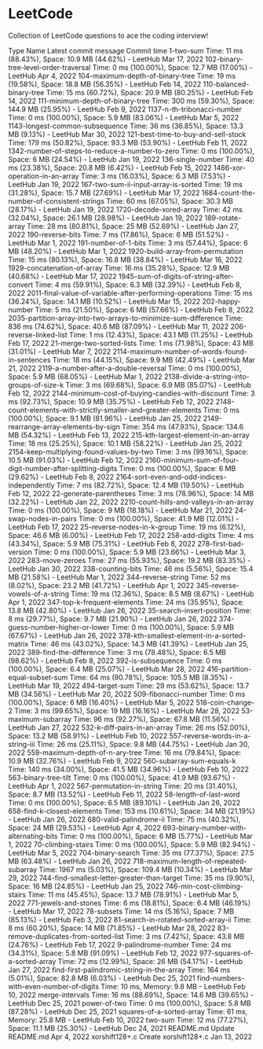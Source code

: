 # LeetCode
Collection of LeetCode questions to ace the coding interview!


 Type
 Name
 Latest commit message
 Commit time
 1-two-sum
 Time: 11 ms (88.43%), Space: 10.9 MB (44.62%) - LeetHub
 Mar 17, 2022
 102-binary-tree-level-order-traversal
 Time: 0 ms (100.00%), Space: 12.7 MB (17.00%) - LeetHub
 Apr 4, 2022
 104-maximum-depth-of-binary-tree
 Time: 19 ms (19.58%), Space: 18.8 MB (56.35%) - LeetHub
 Feb 14, 2022
 110-balanced-binary-tree
 Time: 15 ms (60.72%), Space: 20.9 MB (80.25%) - LeetHub
 Feb 14, 2022
 111-minimum-depth-of-binary-tree
 Time: 300 ms (59.30%), Space: 144.9 MB (25.95%) - LeetHub
 Feb 9, 2022
 1137-n-th-tribonacci-number
 Time: 0 ms (100.00%), Space: 5.9 MB (83.06%) - LeetHub
 Mar 5, 2022
 1143-longest-common-subsequence
 Time: 36 ms (36.85%), Space: 13.3 MB (9.13%) - LeetHub
 Mar 30, 2022
 121-best-time-to-buy-and-sell-stock
 Time: 179 ms (50.82%), Space: 93.3 MB (53.90%) - LeetHub
 Feb 11, 2022
 1342-number-of-steps-to-reduce-a-number-to-zero
 Time: 0 ms (100.00%), Space: 6 MB (24.54%) - LeetHub
 Jan 19, 2022
 136-single-number
 Time: 40 ms (23.38%), Space: 20.8 MB (6.42%) - LeetHub
 Feb 15, 2022
 1486-xor-operation-in-an-array
 Time: 3 ms (16.03%), Space: 6.3 MB (7.53%) - LeetHub
 Jan 19, 2022
 167-two-sum-ii-input-array-is-sorted
 Time: 19 ms (31.28%), Space: 15.7 MB (27.69%) - LeetHub
 Mar 17, 2022
 1684-count-the-number-of-consistent-strings
 Time: 60 ms (67.05%), Space: 30.3 MB (28.17%) - LeetHub
 Jan 19, 2022
 1720-decode-xored-array
 Time: 42 ms (32.04%), Space: 26.1 MB (28.98%) - LeetHub
 Jan 19, 2022
 189-rotate-array
 Time: 28 ms (80.81%), Space: 25 MB (52.69%) - LeetHub
 Jan 27, 2022
 190-reverse-bits
 Time: 7 ms (17.86%), Space: 6 MB (51.52%) - LeetHub
 Mar 1, 2022
 191-number-of-1-bits
 Time: 3 ms (57.44%), Space: 6 MB (48.20%) - LeetHub
 Mar 1, 2022
 1920-build-array-from-permutation
 Time: 15 ms (80.13%), Space: 16.8 MB (38.84%) - LeetHub
 Mar 16, 2022
 1929-concatenation-of-array
 Time: 16 ms (35.28%), Space: 12.9 MB (40.68%) - LeetHub
 Mar 17, 2022
 1945-sum-of-digits-of-string-after-convert
 Time: 4 ms (59.91%), Space: 6.3 MB (32.39%) - LeetHub
 Feb 8, 2022
 2011-final-value-of-variable-after-performing-operations
 Time: 15 ms (36.24%), Space: 14.1 MB (10.52%) - LeetHub
 Mar 15, 2022
 202-happy-number
 Time: 5 ms (21.50%), Space: 6 MB (57.66%) - LeetHub
 Feb 8, 2022
 2035-partition-array-into-two-arrays-to-minimize-sum-difference
 Time: 836 ms (74.62%), Space: 40.6 MB (87.09%) - LeetHub
 Mar 11, 2022
 206-reverse-linked-list
 Time: 1 ms (12.43%), Space: 43.1 MB (11.25%) - LeetHub
 Feb 17, 2022
 21-merge-two-sorted-lists
 Time: 1 ms (71.98%), Space: 43 MB (31.01%) - LeetHub
 Mar 7, 2022
 2114-maximum-number-of-words-found-in-sentences
 Time: 18 ms (44.15%), Space: 9.9 MB (42.49%) - LeetHub
 Mar 21, 2022
 2119-a-number-after-a-double-reversal
 Time: 0 ms (100.00%), Space: 5.9 MB (68.05%) - LeetHub
 Mar 1, 2022
 2138-divide-a-string-into-groups-of-size-k
 Time: 3 ms (69.68%), Space: 6.9 MB (85.07%) - LeetHub
 Feb 12, 2022
 2144-minimum-cost-of-buying-candies-with-discount
 Time: 3 ms (92.73%), Space: 10.9 MB (35.75%) - LeetHub
 Feb 12, 2022
 2148-count-elements-with-strictly-smaller-and-greater-elements
 Time: 0 ms (100.00%), Space: 9.1 MB (81.96%) - LeetHub
 Jan 25, 2022
 2149-rearrange-array-elements-by-sign
 Time: 354 ms (47.93%), Space: 134.6 MB (54.32%) - LeetHub
 Feb 13, 2022
 215-kth-largest-element-in-an-array
 Time: 18 ms (25.25%), Space: 10.1 MB (58.22%) - LeetHub
 Jan 25, 2022
 2154-keep-multiplying-found-values-by-two
 Time: 3 ms (99.16%), Space: 10.5 MB (91.03%) - LeetHub
 Feb 12, 2022
 2160-minimum-sum-of-four-digit-number-after-splitting-digits
 Time: 0 ms (100.00%), Space: 6 MB (29.62%) - LeetHub
 Feb 8, 2022
 2164-sort-even-and-odd-indices-independently
 Time: 7 ms (82.72%), Space: 12.4 MB (19.50%) - LeetHub
 Feb 12, 2022
 22-generate-parentheses
 Time: 3 ms (78.96%), Space: 14 MB (32.22%) - LeetHub
 Jan 22, 2022
 2210-count-hills-and-valleys-in-an-array
 Time: 0 ms (100.00%), Space: 9 MB (18.18%) - LeetHub
 Mar 21, 2022
 24-swap-nodes-in-pairs
 Time: 0 ms (100.00%), Space: 41.9 MB (12.01%) - LeetHub
 Feb 17, 2022
 25-reverse-nodes-in-k-group
 Time: 19 ms (6.12%), Space: 46.6 MB (6.00%) - LeetHub
 Feb 17, 2022
 258-add-digits
 Time: 4 ms (43.34%), Space: 5.9 MB (75.31%) - LeetHub
 Feb 8, 2022
 278-first-bad-version
 Time: 0 ms (100.00%), Space: 5.9 MB (23.66%) - LeetHub
 Mar 3, 2022
 283-move-zeroes
 Time: 27 ms (55.93%), Space: 19.2 MB (83.35%) - LeetHub
 Jan 30, 2022
 338-counting-bits
 Time: 46 ms (5.56%), Space: 15.4 MB (21.58%) - LeetHub
 Mar 1, 2022
 344-reverse-string
 Time: 52 ms (8.02%), Space: 23.2 MB (41.72%) - LeetHub
 Apr 1, 2022
 345-reverse-vowels-of-a-string
 Time: 19 ms (12.36%), Space: 8.5 MB (8.67%) - LeetHub
 Apr 1, 2022
 347-top-k-frequent-elements
 Time: 24 ms (35.95%), Space: 13.8 MB (42.80%) - LeetHub
 Jan 26, 2022
 35-search-insert-position
 Time: 8 ms (29.77%), Space: 9.7 MB (21.90%) - LeetHub
 Jan 26, 2022
 374-guess-number-higher-or-lower
 Time: 0 ms (100.00%), Space: 5.9 MB (67.67%) - LeetHub
 Jan 26, 2022
 378-kth-smallest-element-in-a-sorted-matrix
 Time: 46 ms (43.02%), Space: 14.3 MB (41.39%) - LeetHub
 Jan 25, 2022
 389-find-the-difference
 Time: 3 ms (78.48%), Space: 6.5 MB (98.62%) - LeetHub
 Feb 8, 2022
 392-is-subsequence
 Time: 0 ms (100.00%), Space: 6.4 MB (25.07%) - LeetHub
 Mar 28, 2022
 416-partition-equal-subset-sum
 Time: 64 ms (90.78%), Space: 105.5 MB (8.35%) - LeetHub
 Mar 19, 2022
 494-target-sum
 Time: 29 ms (53.62%), Space: 13.7 MB (34.56%) - LeetHub
 Mar 20, 2022
 509-fibonacci-number
 Time: 0 ms (100.00%), Space: 6 MB (16.40%) - LeetHub
 Mar 5, 2022
 518-coin-change-2
 Time: 3 ms (99.65%), Space: 19 MB (16.16%) - LeetHub
 Mar 28, 2022
 53-maximum-subarray
 Time: 96 ms (92.27%), Space: 67.8 MB (11.56%) - LeetHub
 Jan 27, 2022
 532-k-diff-pairs-in-an-array
 Time: 26 ms (52.00%), Space: 13.2 MB (58.91%) - LeetHub
 Feb 10, 2022
 557-reverse-words-in-a-string-iii
 Time: 26 ms (25.11%), Space: 9.8 MB (44.75%) - LeetHub
 Jan 30, 2022
 559-maximum-depth-of-n-ary-tree
 Time: 16 ms (79.84%), Space: 10.9 MB (32.76%) - LeetHub
 Feb 9, 2022
 560-subarray-sum-equals-k
 Time: 140 ms (34.00%), Space: 41.5 MB (34.96%) - LeetHub
 Feb 10, 2022
 563-binary-tree-tilt
 Time: 0 ms (100.00%), Space: 41.9 MB (93.67%) - LeetHub
 Apr 1, 2022
 567-permutation-in-string
 Time: 20 ms (31.40%), Space: 8.7 MB (13.52%) - LeetHub
 Feb 11, 2022
 58-length-of-last-word
 Time: 0 ms (100.00%), Space: 6.5 MB (89.10%) - LeetHub
 Jan 26, 2022
 658-find-k-closest-elements
 Time: 153 ms (10.61%), Space: 34 MB (21.19%) - LeetHub
 Jan 26, 2022
 680-valid-palindrome-ii
 Time: 75 ms (40.32%), Space: 24 MB (29.53%) - LeetHub
 Apr 4, 2022
 693-binary-number-with-alternating-bits
 Time: 0 ms (100.00%), Space: 6 MB (5.77%) - LeetHub
 Mar 1, 2022
 70-climbing-stairs
 Time: 0 ms (100.00%), Space: 5.9 MB (82.94%) - LeetHub
 Mar 5, 2022
 704-binary-search
 Time: 35 ms (77.37%), Space: 27.5 MB (63.48%) - LeetHub
 Jan 26, 2022
 718-maximum-length-of-repeated-subarray
 Time: 1967 ms (5.03%), Space: 109.4 MB (10.34%) - LeetHub
 Mar 29, 2022
 744-find-smallest-letter-greater-than-target
 Time: 35 ms (9.90%), Space: 16 MB (24.85%) - LeetHub
 Jan 25, 2022
 746-min-cost-climbing-stairs
 Time: 11 ms (45.45%), Space: 13.7 MB (78.91%) - LeetHub
 Mar 5, 2022
 771-jewels-and-stones
 Time: 6 ms (18.81%), Space: 6.4 MB (46.19%) - LeetHub
 Mar 17, 2022
 78-subsets
 Time: 14 ms (5.16%), Space: 7 MB (85.13%) - LeetHub
 Feb 3, 2022
 81-search-in-rotated-sorted-array-ii
 Time: 8 ms (60.20%), Space: 14 MB (71.85%) - LeetHub
 Mar 28, 2022
 83-remove-duplicates-from-sorted-list
 Time: 3 ms (7.42%), Space: 43.8 MB (24.76%) - LeetHub
 Feb 17, 2022
 9-palindrome-number
 Time: 24 ms (34.31%), Space: 5.8 MB (91.09%) - LeetHub
 Feb 12, 2022
 977-squares-of-a-sorted-array
 Time: 72 ms (12.99%), Space: 26 MB (54.17%) - LeetHub
 Jan 27, 2022
 find-first-palindromic-string-in-the-array
 Time: 164 ms (5.01%), Space: 82.8 MB (6.03%) - LeetHub
 Dec 25, 2021
 find-numbers-with-even-number-of-digits
 Time: 10 ms, Memory: 9.8 MB - LeetHub
 Feb 10, 2022
 merge-intervals
 Time: 16 ms (88.69%), Space: 14.6 MB (39.65%) - LeetHub
 Dec 25, 2021
 power-of-two
 Time: 0 ms (100.00%), Space: 5.8 MB (87.28%) - LeetHub
 Dec 25, 2021
 squares-of-a-sorted-array
 Time: 61 ms, Memory: 25.8 MB - LeetHub
 Feb 10, 2022
 two-sum
 Time: 12 ms (77.27%), Space: 11.1 MB (25.30%) - LeetHub
 Dec 24, 2021
 README.md
 Update README.md
 Apr 4, 2022
 xorshift128+.c
 Create xorshift128+.c
 Jan 13, 2022

